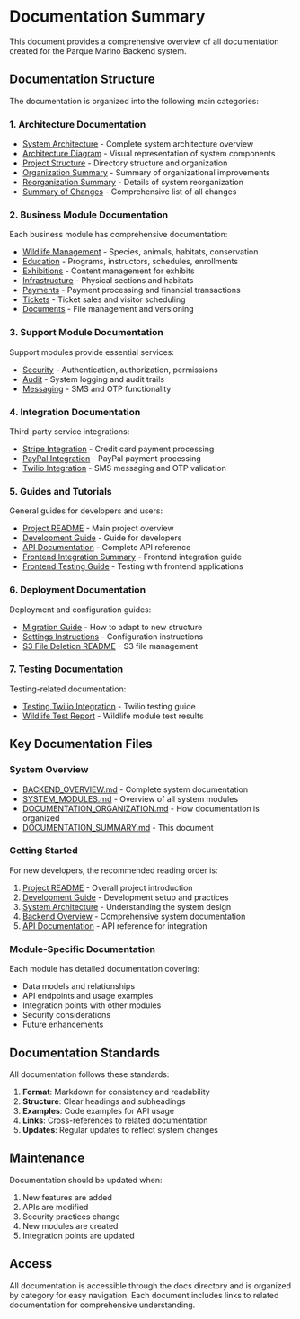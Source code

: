 # Documentation Summary

This document provides a comprehensive overview of all documentation created for the Parque Marino Backend system.

## Documentation Structure

The documentation is organized into the following main categories:

### 1. Architecture Documentation
- [System Architecture](architecture/ARCHITECTURE.md) - Complete system architecture overview
- [Architecture Diagram](architecture/ARCHITECTURE_DIAGRAM.md) - Visual representation of system components
- [Project Structure](architecture/PROJECT_STRUCTURE.md) - Directory structure and organization
- [Organization Summary](architecture/ORGANIZATION_SUMMARY.md) - Summary of organizational improvements
- [Reorganization Summary](architecture/REORGANIZATION_SUMMARY.md) - Details of system reorganization
- [Summary of Changes](architecture/SUMMARY_OF_CHANGES.md) - Comprehensive list of all changes

### 2. Business Module Documentation
Each business module has comprehensive documentation:

- [Wildlife Management](business/wildlife/WILDLIFE_MODULE.md) - Species, animals, habitats, conservation
- [Education](business/education/EDUCATION_MODULE.md) - Programs, instructors, schedules, enrollments
- [Exhibitions](business/exhibitions/EXHIBITIONS_MODULE.md) - Content management for exhibits
- [Infrastructure](business/infrastructure/INFRASTRUCTURE_MODULE.md) - Physical sections and habitats
- [Payments](business/payments/PAYMENTS_MODULE.md) - Payment processing and financial transactions
- [Tickets](business/tickets/TICKETS_MODULE.md) - Ticket sales and visitor scheduling
- [Documents](business/documents/DOCUMENTS_MODULE.md) - File management and versioning

### 3. Support Module Documentation
Support modules provide essential services:

- [Security](support/security/SECURITY_MODULE.md) - Authentication, authorization, permissions
- [Audit](support/audit/AUDIT_MODULE.md) - System logging and audit trails
- [Messaging](support/messaging/MESSAGING_MODULE.md) - SMS and OTP functionality

### 4. Integration Documentation
Third-party service integrations:

- [Stripe Integration](integrations/stripe/STRIPE_INTEGRATION.md) - Credit card payment processing
- [PayPal Integration](integrations/paypal/PAYPAL_INTEGRATION.md) - PayPal payment processing
- [Twilio Integration](integrations/twilio/TWILIO_INTEGRATION.md) - SMS messaging and OTP validation

### 5. Guides and Tutorials
General guides for developers and users:

- [Project README](guides/PROJECT_README.md) - Main project overview
- [Development Guide](guides/DEVELOPMENT_GUIDE.md) - Guide for developers
- [API Documentation](guides/API_DOCUMENTATION.md) - Complete API reference
- [Frontend Integration Summary](guides/FRONTEND_INTEGRATION_SUMMARY.md) - Frontend integration guide
- [Frontend Testing Guide](guides/FRONTEND_TESTING_GUIDE.md) - Testing with frontend applications

### 6. Deployment Documentation
Deployment and configuration guides:

- [Migration Guide](deployment/MIGRATION_GUIDE.md) - How to adapt to new structure
- [Settings Instructions](deployment/SETTINGS_INSTRUCTIONS.md) - Configuration instructions
- [S3 File Deletion README](deployment/S3_FILE_DELETION_README.md) - S3 file management

### 7. Testing Documentation
Testing-related documentation:

- [Testing Twilio Integration](testing/TESTING_TWILIO_INTEGRATION.md) - Twilio testing guide
- [Wildlife Test Report](testing/WILDLIFE_TEST_REPORT.md) - Wildlife module test results

## Key Documentation Files

### System Overview
- [BACKEND_OVERVIEW.md](BACKEND_OVERVIEW.md) - Complete system documentation
- [SYSTEM_MODULES.md](SYSTEM_MODULES.md) - Overview of all system modules
- [DOCUMENTATION_ORGANIZATION.md](DOCUMENTATION_ORGANIZATION.md) - How documentation is organized
- [DOCUMENTATION_SUMMARY.md](DOCUMENTATION_SUMMARY.md) - This document

### Getting Started
For new developers, the recommended reading order is:

1. [Project README](guides/PROJECT_README.md) - Overall project introduction
2. [Development Guide](guides/DEVELOPMENT_GUIDE.md) - Development setup and practices
3. [System Architecture](architecture/ARCHITECTURE.md) - Understanding the system design
4. [Backend Overview](BACKEND_OVERVIEW.md) - Comprehensive system documentation
5. [API Documentation](guides/API_DOCUMENTATION.md) - API reference for integration

### Module-Specific Documentation
Each module has detailed documentation covering:

- Data models and relationships
- API endpoints and usage examples
- Integration points with other modules
- Security considerations
- Future enhancements

## Documentation Standards

All documentation follows these standards:

1. **Format**: Markdown for consistency and readability
2. **Structure**: Clear headings and subheadings
3. **Examples**: Code examples for API usage
4. **Links**: Cross-references to related documentation
5. **Updates**: Regular updates to reflect system changes

## Maintenance

Documentation should be updated when:

1. New features are added
2. APIs are modified
3. Security practices change
4. New modules are created
5. Integration points are updated

## Access

All documentation is accessible through the docs directory and is organized by category for easy navigation. Each document includes links to related documentation for comprehensive understanding.